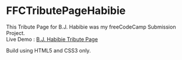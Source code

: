 # FFCTributePageHabibie
This Tribute Page for B.J. Habibie was my freeCodeCamp Submission Project. <br>
Live Demo : <a href="https://ulyahr.github.io/FFCTributePageHabibie/" target="_blank">B.J. Habibie Tribute Page</a>

Build using HTML5 and CSS3 only.
